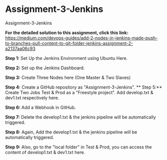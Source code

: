 # Assignment-3-Jenkins
Assignment-3-Jenkins

**For the detailed solution to this assignment, click this link:** https://medium.com/devops-guides/add-2-nodes-in-jenkins-made-push-to-branches-pull-content-to-git-folder-jenkins-assignment-2-a2137aa06c93

**Step 1:** Set Up the Jenkins Environment using Ubuntu Here.

**Step 2:** Set up the Jenkins Dashboard.

**Step 3:** Create Three Nodes here (One Master & Two Slaves)

**Step 4:** Create a GitHub repository as "Assignment-3-Jenkins".
**
Step 5:** Create Two Jobs Test & Prod as a "Freestyle project". Add develop.txt & dev1.txt respectively here.

**Step 6:** Add a Webhook in GitHub.

**Step 7:** Delete the develop1.txt & the jenkins pipeline will be automatically triggered.

**Step 8:** Again, Add the develop1.txt & the jenkins pipeline will be automatically triggered.

**Step 9:** Also, go to the "local folder" in Test & Prod, you can access the content of develop1.txt & dev1.txt here.
